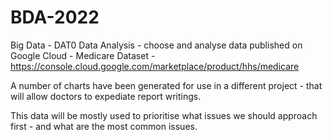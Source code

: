 # BDA-2022
Big Data - DAT0 Data Analysis - choose and analyse data published on Google Cloud - Medicare Dataset - https://console.cloud.google.com/marketplace/product/hhs/medicare

A number of charts have been generated for use in a different project - that will allow doctors to expediate report writings.

This data will be mostly used to prioritise what issues we should approach first - and what are the most common issues.
